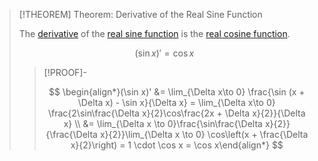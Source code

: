 >[!THEOREM] Theorem: Derivative of the Real Sine Function
>
>The [derivative](../../Differentiation/Derivatives.md) of the [real sine function](Real%20Sine%20Function.md) is the [real cosine function](../Real%20Cosine%20Function/Real%20Cosine%20Function.md).
>
>$$
>(\sin x)' = \cos x
>$$
>
>>[!PROOF]-
>>
>>$$
>>\begin{align*}(\sin x)'  &= \lim_{\Delta x\to 0} \frac{\sin (x + \Delta x) - \sin x}{\Delta x} = \lim_{\Delta x\to 0} \frac{2\sin\frac{\Delta x}{2}\cos\frac{2x + \Delta x}{2}}{\Delta x} \\ &= \lim_{\Delta x \to 0}\frac{\sin\frac{\Delta x}{2}}{\frac{\Delta x}{2}}\lim_{\Delta x \to 0} \cos\left(x + \frac{\Delta x}{2}\right) = 1 \cdot \cos x = \cos x\end{align*}
>>$$
>>
>